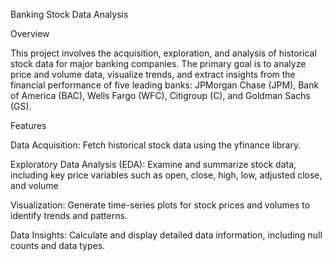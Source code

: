 Banking Stock Data Analysis

Overview

This project involves the acquisition, exploration, and analysis of historical stock data for major banking companies. The primary goal is to analyze price and volume data, visualize trends, and extract insights from the financial performance of five leading banks: JPMorgan Chase (JPM), Bank of America (BAC), Wells Fargo (WFC), Citigroup (C), and Goldman Sachs (GS).


Features

Data Acquisition: Fetch historical stock data using the yfinance library.

Exploratory Data Analysis (EDA): Examine and summarize stock data, including key price variables such as open, close, high, low, adjusted close, and volume

Visualization: Generate time-series plots for stock prices and volumes to identify trends and patterns.

Data Insights: Calculate and display detailed data information, including null counts and data types.
